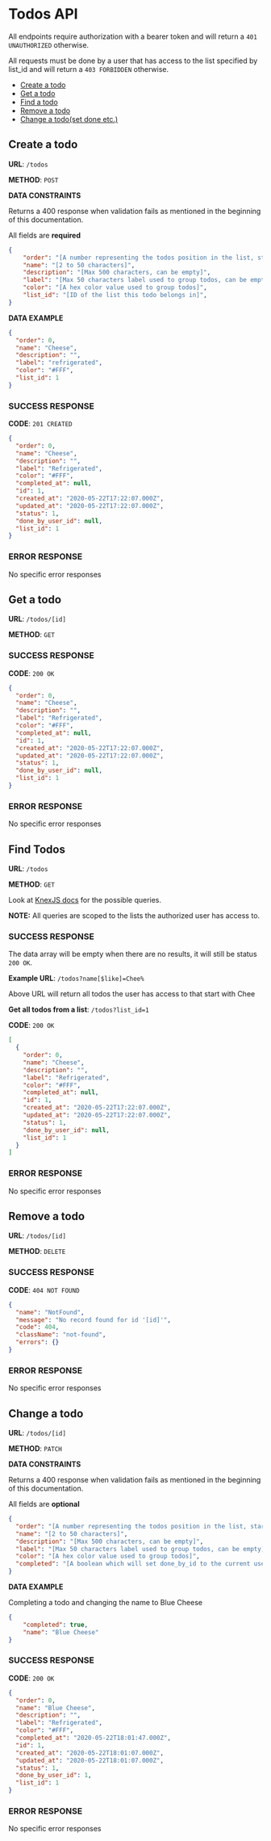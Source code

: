 # Todos API

All endpoints require authorization with a bearer token and will return a `401 UNAUTHORIZED` otherwise.

All requests must be done by a user that has access to the list specified by list_id and will return a `403 FORBIDDEN` otherwise.

* [Create a todo](#create)
* [Get a todo](#get)
* [Find a todo](#find)
* [Remove a todo](#remove)
* [Change a todo(set done etc.)](#patch)

## <a name="create"></a>Create a todo

**URL**: `/todos`

**METHOD**: `POST`

**DATA CONSTRAINTS**

Returns a 400 response when validation fails as mentioned in the beginning of this documentation.

All fields are **required**

```json
{
    "order": "[A number representing the todos position in the list, starts at 0]",
    "name": "[2 to 50 characters]",
    "description": "[Max 500 characters, can be empty]",
    "label": "[Max 50 characters label used to group todos, can be empty]",
    "color": "[A hex color value used to group todos]",
    "list_id": "[ID of the list this todo belongs in]",
}
```

**DATA EXAMPLE**

```json
{
  "order": 0,
  "name": "Cheese",
  "description": "",
  "label": "refrigerated",
  "color": "#FFF",
  "list_id": 1
}
```

### SUCCESS RESPONSE

**CODE**: `201 CREATED`

```json
{
  "order": 0,
  "name": "Cheese",
  "description": "",
  "label": "Refrigerated",
  "color": "#FFF",
  "completed_at": null,
  "id": 1,
  "created_at": "2020-05-22T17:22:07.000Z",
  "updated_at": "2020-05-22T17:22:07.000Z",
  "status": 1,
  "done_by_user_id": null,
  "list_id": 1
}
```

### ERROR RESPONSE

No specific error responses

## <a name="get"></a>Get a todo

**URL**: `/todos/[id]`

**METHOD**: `GET`

### SUCCESS RESPONSE

**CODE**: `200 OK`

```json
{
  "order": 0,
  "name": "Cheese",
  "description": "",
  "label": "Refrigerated",
  "color": "#FFF",
  "completed_at": null,
  "id": 1,
  "created_at": "2020-05-22T17:22:07.000Z",
  "updated_at": "2020-05-22T17:22:07.000Z",
  "status": 1,
  "done_by_user_id": null,
  "list_id": 1
}
```

### ERROR RESPONSE

No specific error responses

## <a name="find"></a>Find Todos

**URL**: `/todos`

**METHOD**: `GET`

Look at [KnexJS docs](https://github.com/feathersjs-ecosystem/feathers-knex#querying) for the possible queries.

**NOTE:** All queries are scoped to the lists the authorized user has access to.

### SUCCESS RESPONSE

The data array will be empty when there are no results, it will still be status `200 OK`.

**Example URL**: `/todos?name[$like]=Chee%`

Above URL will return all todos the user has access to that start with Chee

**Get all todos from a list**: `/todos?list_id=1`

**CODE**: `200 OK`

```json
[
  {
    "order": 0,
    "name": "Cheese",
    "description": "",
    "label": "Refrigerated",
    "color": "#FFF",
    "completed_at": null,
    "id": 1,
    "created_at": "2020-05-22T17:22:07.000Z",
    "updated_at": "2020-05-22T17:22:07.000Z",
    "status": 1,
    "done_by_user_id": null,
    "list_id": 1
  }
]
```

### ERROR RESPONSE

No specific error responses

## <a name="remove"></a>Remove a todo

**URL**: `/todos/[id]`

**METHOD**: `DELETE`

### SUCCESS RESPONSE

**CODE**: `404 NOT FOUND`

```json
{
  "name": "NotFound",
  "message": "No record found for id '[id]'",
  "code": 404,
  "className": "not-found",
  "errors": {}
}
```

### ERROR RESPONSE

No specific error responses

## <a name="patch"></a>Change a todo

**URL**: `/todos/[id]`

**METHOD**: `PATCH`

**DATA CONSTRAINTS**

Returns a 400 response when validation fails as mentioned in the beginning of this documentation.

All fields are **optional**

```json
{
  "order": "[A number representing the todos position in the list, starts at 0]",
  "name": "[2 to 50 characters]",
  "description": "[Max 500 characters, can be empty]",
  "label": "[Max 50 characters label used to group todos, can be empty]",
  "color": "[A hex color value used to group todos]",
  "completed": "[A boolean which will set done_by_id to the current user and completed_at to now, false will remove these]"
}
```

**DATA EXAMPLE**

Completing a todo and changing the name to Blue Cheese

```json
{
    "completed": true,
    "name": "Blue Cheese"
}
```

### SUCCESS RESPONSE

**CODE**: `200 OK`

```json
{
  "order": 0,
  "name": "Blue Cheese",
  "description": "",
  "label": "Refrigerated",
  "color": "#FFF",
  "completed_at": "2020-05-22T18:01:47.000Z",
  "id": 1,
  "created_at": "2020-05-22T18:01:07.000Z",
  "updated_at": "2020-05-22T18:01:07.000Z",
  "status": 1,
  "done_by_user_id": 1,
  "list_id": 1
}
```

### ERROR RESPONSE

No specific error responses
